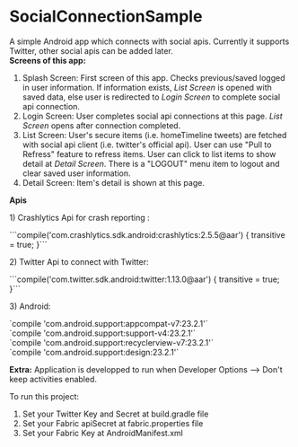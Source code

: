 # SocialConnectionSample
A simple Android app which connects with social apis. Currently it supports Twitter, other social apis can be added later.
<br>
<b>Screens of this app:</b>
<ol>
<li>
Splash Screen: First screen of this app. Checks previous/saved logged in user information. If information exists, 
<i>List Screen</i> is opened with saved data, else user is redirected to <i>Login Screen</i> to complete social api connection.
</li>
<li>
Login Screen: User completes social api connections at this page. <i>List Screen</i> opens after connection completed.
</li>
<li>
List Screen: User's secure items (i.e. homeTimeline tweets) are fetched with social api client (i.e. twitter's official api). 
User can use "Pull to Refress" feature to refress items. User can click to list items to show detail at <i>Detail Screen</i>. 
There is a "LOGOUT" menu item to logout and clear saved user information.
</li>
<li>
Detail Screen: Item's detail is shown at this page.
</li>
</ol>
<p>
<b>Apis</b>
<p>
1) Crashlytics Api for crash reporting : <p>
```compile('com.crashlytics.sdk.android:crashlytics:2.5.5@aar') {
transitive = true;
}```
<p>
2) Twitter Api to connect with Twitter: <p>
```compile('com.twitter.sdk.android:twitter:1.13.0@aar') {
transitive = true;
}```
<p>
3) Android:<p>
`compile 'com.android.support:appcompat-v7:23.2.1'`<br/>
`compile 'com.android.support:support-v4:23.2.1'`<br/>
`compile 'com.android.support:recyclerview-v7:23.2.1'`<br/>
`compile 'com.android.support:design:23.2.1'`<br/>


<b>Extra:</b>
Application is developped to run when Developer Options --> Don't keep activities enabled.

To run this project:
<ol>
<li>Set your Twitter Key and Secret at build.gradle file</li>
<li>Set your Fabric apiSecret at fabric.properties file</li>
<li>Set your Fabric Key at AndroidManifest.xml</li>
</ol>
